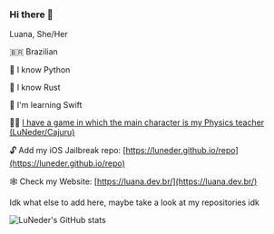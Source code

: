### Hi there 👋

Luana, She/Her

🇧🇷 Brazilian

🐍 I know Python

🔩 I know Rust

🦩 I'm learning Swift

👨‍🏫 [I have a game in which the main character is my Physics teacher (LuNeder/Cajuru)](https://bit.ly/DiegVet)

🔓 Add my iOS Jailbreak repo: [https://luneder.github.io/repo](https://luneder.github.io/repo)

🕸 Check my Website: [https://luana.dev.br/](https://luana.dev.br/)

Idk what else to add here, maybe take a look at my repositories idk

<!--
**LuNeder/LuNeder** is a ✨ _special_ ✨ repository because its `README.md` (this file) appears on your GitHub profile.

Here are some ideas to get you started:

- 🔭 I’m currently working on ...
- 🌱 I’m currently learning: python, rust
- 👯 I’m looking to collaborate on ...
- 🤔 I’m looking for help with ...
- 💬 Ask me about: whatever you want, but maybe I won't know the answer 
- 📫 How to reach me: ...
- 😄 Pronouns: she/her
- ⚡ Fun fact: ...
-->

![LuNeder's GitHub stats](https://github-readme-stats.vercel.app/api?username=LuNeder&bg_color=30,e96443,904e95&title_color=fff&text_color=fff&include_all_commits=true&show_icons=true)

